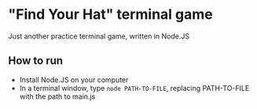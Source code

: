 # "Find Your Hat" terminal game

Just another practice terminal game, written in Node.JS

## How to run

* Install Node.JS on your computer
* In a terminal window, type `node PATH-TO-FILE`, replacing PATH-TO-FILE with the path to main.js
